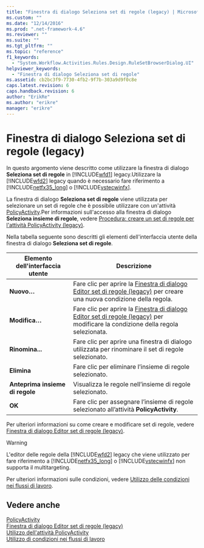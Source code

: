 ```yaml
---
title: "Finestra di dialogo Seleziona set di regole (legacy) | Microsoft Docs"
ms.custom: ""
ms.date: "12/14/2016"
ms.prod: ".net-framework-4.6"
ms.reviewer: ""
ms.suite: ""
ms.tgt_pltfrm: ""
ms.topic: "reference"
f1_keywords: 
  - "System.Workflow.Activities.Rules.Design.RuleSetBrowserDialog.UI"
helpviewer_keywords: 
  - "Finestra di dialogo Seleziona set di regole"
ms.assetid: cb2bc3f9-7730-4fb2-9f7b-303a9d9f0c8e
caps.latest.revision: 6
caps.handback.revision: 6
author: "ErikRe"
ms.author: "erikre"
manager: "erikre"
---
```

# Finestra di dialogo Seleziona set di regole (legacy)
In questo argomento viene descritto come utilizzare la finestra di dialogo **Seleziona set di regole** in [!INCLUDE[wfd1](../workflow-designer/includes/wfd1_md.md)] legacy.Utilizzare la [!INCLUDE[wfd2](../workflow-designer/includes/wfd2_md.md)] legacy quando è necessario fare riferimento a [!INCLUDE[netfx35_long](../workflow-designer/includes/netfx35_long_md.md)] o [!INCLUDE[vstecwinfx](../workflow-designer/includes/vstecwinfx_md.md)].  
  
 La finestra di dialogo **Seleziona set di regole** viene utilizzata per selezionare un set di regole che è possibile utilizzare con un'attività [PolicyActivity](http://go.microsoft.com/fwlink?LinkID=65019).Per informazioni sull'accesso alla finestra di dialogo **Seleziona insieme di regole**, vedere [Procedura: creare un set di regole per l'attività PolicyActivity \(legacy\)](../workflow-designer/how-to-create-a-policyactivity-rule-set-legacy.md).  
  
 Nella tabella seguente sono descritti gli elementi dell'interfaccia utente della finestra di dialogo **Seleziona set di regole**.  
  
|Elemento dell'interfaccia utente|Descrizione|  
|--------------------------------------|-----------------|  
|**Nuovo…**|Fare clic per aprire la [Finestra di dialogo Editor set di regole \(legacy\)](../workflow-designer/rule-set-editor-dialog-box-legacy.md) per creare una nuova condizione della regola.|  
|**Modifica…**|Fare clic per aprire la [Finestra di dialogo Editor set di regole \(legacy\)](../workflow-designer/rule-set-editor-dialog-box-legacy.md) per modificare la condizione della regola selezionata.|  
|**Rinomina...**|Fare clic per aprire una finestra di dialogo utilizzata per rinominare il set di regole selezionato.|  
|**Elimina**|Fare clic per eliminare l’insieme di regole selezionato.|  
|**Anteprima insieme di regole**|Visualizza le regole nell’insieme di regole selezionato.|  
|**OK**|Fare clic per assegnare l’insieme di regole selezionato all’attività **PolicyActivity**.|  
  
 Per ulteriori informazioni su come creare e modificare set di regole, vedere [Finestra di dialogo Editor set di regole \(legacy\)](../workflow-designer/rule-set-editor-dialog-box-legacy.md).  
  
> [!WARNING]
>  L'editor delle regole della [!INCLUDE[wfd2](../workflow-designer/includes/wfd2_md.md)] legacy che viene utilizzato per fare riferimento a [!INCLUDE[netfx35_long](../workflow-designer/includes/netfx35_long_md.md)] o [!INCLUDE[vstecwinfx](../workflow-designer/includes/vstecwinfx_md.md)] non supporta il multitargeting.  
  
 Per ulteriori informazioni sulle condizioni, vedere [Utilizzo delle condizioni nei flussi di lavoro](http://go.microsoft.com/fwlink?LinkID=65009).  
  
## Vedere anche  
 [PolicyActivity](http://go.microsoft.com/fwlink?LinkID=65019)   
 [Finestra di dialogo Editor set di regole \(legacy\)](../workflow-designer/rule-set-editor-dialog-box-legacy.md)   
 [Utilizzo dell'attività PolicyActivity](http://go.microsoft.com/fwlink?LinkID=65004)   
 [Utilizzo di condizioni nei flussi di lavoro](http://go.microsoft.com/fwlink?LinkID=65009)